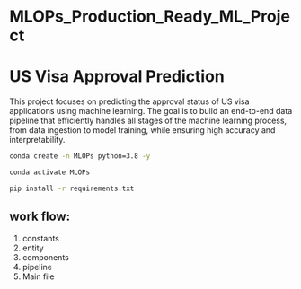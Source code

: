 # MLOPs_Production_Ready_ML_Project

# US Visa Approval Prediction

This project focuses on predicting the approval status of US visa applications using machine learning. The goal is to build an end-to-end data pipeline that efficiently handles all stages of the machine learning process, from data ingestion to model training, while ensuring high accuracy and interpretability.


```bash
conda create -n MLOPs python=3.8 -y
```

```bash
conda activate MLOPs
```

```bash
pip install -r requirements.txt
```
## work flow:
1. constants
2. entity
3. components
4. pipeline
5. Main file